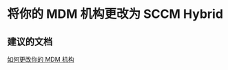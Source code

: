 <properties
    pageTitle="Change your MDM authority to SCCM Hybrid"
    description="将你的 MDM 机构更改为 SCCM Hybrid"
    service="microsoft.intune"
    resource="intune"
    authors="mackie1604"
    displayOrder=""
    selfHelpType="generic"
    supportTopicIds="32570843"
    resourceTags=""
    productPesIds="15584"
    cloudEnvironments="public"
/>


# <a name="change-your-mdm-authority-to-sccm-hybrid"></a>将你的 MDM 机构更改为 SCCM Hybrid

## <a name="recommended-documents"></a>**建议的文档**

[如何更改你的 MDM 机构](https://docs.microsoft.com/intune-classic/deploy-use/change-mdm-authority)<br>






